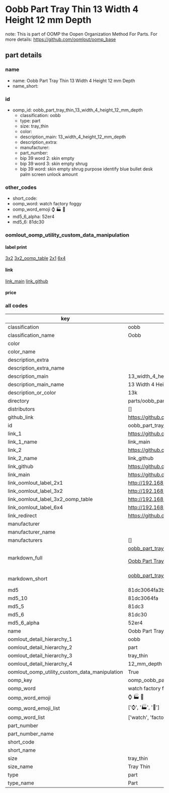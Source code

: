 # Oobb Part Tray Thin 13 Width 4 Height 12 mm Depth  

note: This is part of OOMP the Oopen Organization Method For Parts. For more details: https://github.com/oomlout/oomp_base

##  part details
  







### name
* name: Oobb Part Tray Thin 13 Width 4 Height 12 mm Depth
* name_short: 
### id
* oomp_id: oobb_part_tray_thin_13_width_4_height_12_mm_depth
  * classification: oobb
  * type: part
  * size: tray_thin
  * color: 
  * description_main: 13_width_4_height_12_mm_depth
  * description_extra: 
  * manufacturer: 
  * part_number: 
  * bip 39 word 2: skin empty
  * bip 39 word 3: skin empty shrug
  * bip 39 word: skin empty shrug purpose identify blue bullet desk palm screen unlock amount

### other_codes
* short_code: 
* oomp_word: watch factory foggy
* oomp_word_emoji :watch: :factory: :foggy:
* md5_6_alpha: 52er4
* md5_6: 81dc30






### oomlout_oomp_utility_custom_data_manipulation
#### label print
[3x2](http://192.168.1.245:1112/?label=oomp%2052er4)
[3x2_oomp_table](http://192.168.1.108:1112/?label=oomp%2052er4)
[2x1](http://192.168.1.242:1112/?label=oomp%2052er4)
[6x4](http://192.168.1.55:1112/?label=oomp%2052er4)    

#### link

[link_main](https://github.com/oomlout/oomlout_oomp_version_1_messy/tree/main/parts/oobb_part_tray_thin_13_width_4_height_12_mm_depth) [link_github](https://github.com/oomlout/oomlout_oomp_version_1_messy/tree/main/parts/oobb_part_tray_thin_13_width_4_height_12_mm_depth)                             

#### price







### all codes 
| key | value |  
| --- | --- |  
| classification | oobb |  
| classification_name | Oobb |  
| color |  |  
| color_name |  |  
| description_extra |  |  
| description_extra_name |  |  
| description_main | 13_width_4_height_12_mm_depth |  
| description_main_name | 13 Width 4 Height 12 mm Depth |  
| description_or_color | 13k |  
| directory | parts/oobb_part_tray_thin_13_width_4_height_12_mm_depth |  
| distributors | [] |  
| github_link | https://github.com/oomlout/oomlout_oomp_part_src/tree/main/parts/oobb_part_tray_thin_13_width_4_height_12_mm_depth |  
| id | oobb_part_tray_thin_13_width_4_height_12_mm_depth |  
| link_1 | https://github.com/oomlout/oomlout_oomp_version_1_messy/tree/main/parts/oobb_part_tray_thin_13_width_4_height_12_mm_depth |  
| link_1_name | link_main |  
| link_2 | https://github.com/oomlout/oomlout_oomp_version_1_messy/tree/main/parts/oobb_part_tray_thin_13_width_4_height_12_mm_depth |  
| link_2_name | link_github |  
| link_github | https://github.com/oomlout/oomlout_oomp_version_1_messy/tree/main/parts/oobb_part_tray_thin_13_width_4_height_12_mm_depth |  
| link_main | https://github.com/oomlout/oomlout_oomp_version_1_messy/tree/main/parts/oobb_part_tray_thin_13_width_4_height_12_mm_depth |  
| link_oomlout_label_2x1 | http://192.168.1.242:1112/?label=oomp%2052er4 |  
| link_oomlout_label_3x2 | http://192.168.1.245:1112/?label=oomp%2052er4 |  
| link_oomlout_label_3x2_oomp_table | http://192.168.1.108:1112/?label=oomp%2052er4 |  
| link_oomlout_label_6x4 | http://192.168.1.55:1112/?label=oomp%2052er4 |  
| link_redirect | https://github.com/oomlout/oomlout_oomp_version_1_messy/tree/main/parts/oobb_part_tray_thin_13_width_4_height_12_mm_depth |  
| manufacturer |  |  
| manufacturer_name |  |  
| manufacturers | [] |  
| markdown_full | [oobb_part_tray_thin_13_width_4_height_12_mm_depth](none)<br>[](none)<br>[Oobb Part Tray Thin 13 Width 4 Height 12 Mm Depth](none)<br><br> |  
| markdown_short | [oobb_part_tray_thin_13_width_4_height_12_mm_depth](none)<br><br> |  
| md5 | 81dc3064fa3be3c461384ae78e924e54 |  
| md5_10 | 81dc3064fa |  
| md5_5 | 81dc3 |  
| md5_6 | 81dc30 |  
| md5_6_alpha | 52er4 |  
| name | Oobb Part Tray Thin 13 Width 4 Height 12 mm Depth |  
| oomlout_detail_hierarchy_1 | oobb |  
| oomlout_detail_hierarchy_2 | part |  
| oomlout_detail_hierarchy_3 | tray_thin |  
| oomlout_detail_hierarchy_4 | 12_mm_depth |  
| oomlout_oomp_utility_custom_data_manipulation | True |  
| oomp_key | oomp_oobb_part_tray_thin_13_width_4_height_12_mm_depth |  
| oomp_word | watch factory foggy |  
| oomp_word_emoji | :watch: :factory: :foggy: |  
| oomp_word_emoji_list | [':watch:', ':factory:', ':foggy:'] |  
| oomp_word_list | ['watch', 'factory', 'foggy'] |  
| part_number |  |  
| part_number_name |  |  
| short_code |  |  
| short_name |  |  
| size | tray_thin |  
| size_name | Tray Thin |  
| type | part |  
| type_name | Part |  
